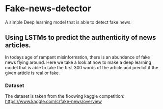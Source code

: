 # Fake-news-detector
A simple Deep learning model that is able to detect fake news.

## Using LSTMs to predict the authenticity of news articles.
In todays age of rampant misinformation, there is an abundance of fake news flying around. Here we take a look at how to make a deep learning model that is able to take the first 300 words of the article and predict if the given article is real or fake.

### Dataset
The dataset is taken from the floowing kaggle competition: https://www.kaggle.com/c/fake-news/overview
